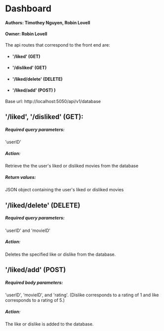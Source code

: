 # Dashboard

#### Authors: Timothey Nguyen, Robin Lovell

#### Owner: Robin Lovell


The api routes that correspond to the front end are:

- #### '/liked' (GET)
- #### '/disliked' (GET)
- #### '/liked/delete' (DELETE)
- #### '/liked/add' (POST) )  

Base url: http://localhost:5050/api/v1/database

## '/liked', '/disliked' (GET):

##### Required query parameters:

'userID' 


##### Action:

Retrieve the the user's liked or disliked movies from the database


##### Return values:

JSON object containing the user's liked or disliked movies  


## '/liked/delete' (DELETE)

##### Required query parameters:

'userID' and 'movieID'


##### Action:

Deletes the specified like or dislike from the database.  


## '/liked/add' (POST)   

##### Required body parameters:

'userID', 'movieID', and 'rating'. (Dislike corresponds to a rating of 1 and like corresponds to a rating of 5.)


##### Action:

The like or dislike is added to the database.
